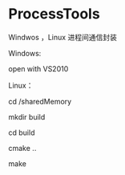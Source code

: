 # ProcessTools

Windwos ，Linux 进程间通信封装


Windows:

open with VS2010




Linux：

cd /sharedMemory

mkdir build

cd build 

cmake ..

make
